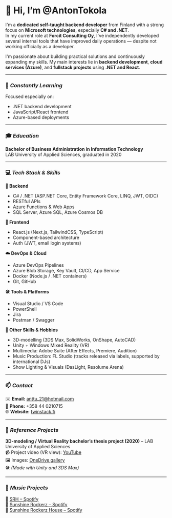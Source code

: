 # 👋 Hi, I’m @AntonTokola

I'm a **dedicated self-taught backend developer** from Finland with a strong focus on **Microsoft technologies**, especially **C# and .NET**.  
In my current role at **Forcit Consulting Oy**, I've independently developed several internal tools that have improved daily operations — despite not working officially as a developer.  

I'm passionate about building practical solutions and continuously expanding my skills. My main interests lie in **backend development**, **cloud services (Azure)**, and **fullstack projects** using **.NET and React**.

---

### 🧠 _**Constantly Learning**_

Focused especially on:  
- .NET backend development  
- JavaScript/React frontend  
- Azure-based deployments  

---

### 🎓 _**Education**_

**Bachelor of Business Administration in Information Technology**  
LAB University of Applied Sciences, graduated in 2020  

---

### 💻 _**Tech Stack & Skills**_

**🧩 Backend**  
- C# / .NET (ASP.NET Core, Entity Framework Core, LINQ, JWT, OIDC)  
- RESTful APIs  
- Azure Functions & Web Apps  
- SQL Server, Azure SQL, Azure Cosmos DB  

**🎨 Frontend**  
- React.js (Next.js, TailwindCSS, TypeScript)  
- Component-based architecture  
- Auth (JWT, email login systems)  

**☁️ DevOps & Cloud**  
- Azure DevOps Pipelines  
- Azure Blob Storage, Key Vault, CI/CD, App Service  
- Docker (Node.js / .NET containers)  
- Git, GitHub  

**🛠️ Tools & Platforms**  
- Visual Studio / VS Code  
- PowerShell  
- Jira  
- Postman / Swagger  

**🎯 Other Skills & Hobbies**  
- 3D-modelling (3DS Max, SolidWorks, OnShape, AutoCAD)  
- Unity + Windows Mixed Reality (VR)  
- Multimedia: Adobe Suite (After Effects, Premiere, Audition)  
- Music Production: FL Studio (tracks released via labels, supported by international DJs)  
- Show Lighting & Visuals (DasLight, Resolume Arena)  

---

### 📫 _**Contact**_

✉️ **Email:** anttu_21@hotmail.com  
📱 **Phone:** +358 44 0210715  
🌐 **Website:** [twinstack.fi](https://twinstack.fi)  

---

### 🌱 _**Reference Projects**_

**3D-modeling / Virtual Reality bachelor’s thesis project (2020)** – LAB University of Applied Sciences  
📹 Project video (VR view): [YouTube](https://www.youtube.com/watch?v=H1W4nByePwM)  
🖼️ Images: [OneDrive gallery](https://1drv.ms/u/s!AiSfXDpbllBIk2NkrTTTNZ8DaT_4?e=fdyQPN)  
🛠️ *(Made with Unity and 3DS Max)*  

---

### 👀 _**Music Projects**_

🎵 [SRH – Spotify](https://open.spotify.com/artist/0iRIKBMI7fTeqFwfdlqpTh)  
🎵 [Sunshine Rockerz – Spotify](https://open.spotify.com/artist/6PQnUTlT98F722yMvW6l4m)  
🎵 [Sunshine Rockerz House – Spotify](https://open.spotify.com/artist/1e0xQlGTW5M0PLwkMYK6bI)
